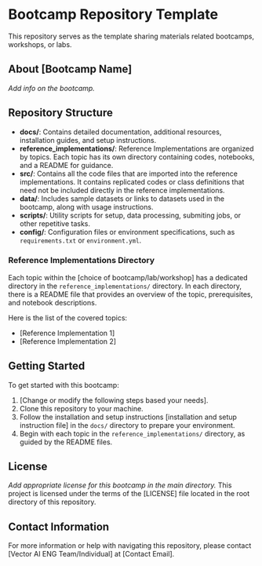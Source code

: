 # Bootcamp Repository Template

This repository serves as the template sharing materials related bootcamps, workshops, or labs.

## About [Bootcamp Name]

*Add info on the bootcamp.*

## Repository Structure

- **docs/**: Contains detailed documentation, additional resources, installation guides, and setup instructions.
- **reference_implementations/**: Reference Implementations are organized by topics. Each topic has its own directory containing codes, notebooks, and a README for guidance.
- **src/**: Contains all the code files that are imported into the reference implementations. It contains replicated codes or class definitions that need not be included directly in the reference implementations.
- **data/**: Includes sample datasets or links to datasets used in the bootcamp, along with usage instructions.
- **scripts/**: Utility scripts for setup, data processing, submiting jobs, or other repetitive tasks.
- **config/**: Configuration files or environment specifications, such as `requirements.txt` or `environment.yml`.

### Reference Implementations Directory

Each topic within the [choice of bootcamp/lab/workshop] has a dedicated directory in the `reference_implementations/` directory. In each directory, there is a README file that provides an overview of the topic, prerequisites, and notebook descriptions.

Here is the list of the covered topics:
- [Reference Implementation 1]
- [Reference Implementation 2]

## Getting Started

To get started with this bootcamp:

1. [Change or modify the following steps based your needs].
2. Clone this repository to your machine.
3. Follow the installation and setup instructions [installation and setup instruction file] in the `docs/` directory to prepare your environment.
4. Begin with each topic in the `reference_implementations/` directory, as guided by the README files.

## License

*Add appropriate license for this bootcamp in the main directory.*
This project is licensed under the terms of the [LICENSE] file located in the root directory of this repository.

## Contact Information

For more information or help with navigating this repository, please contact [Vector AI ENG Team/Individual] at [Contact Email].
